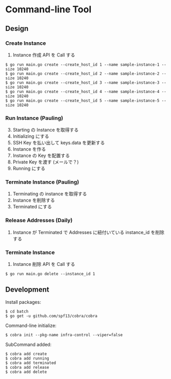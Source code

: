 # Command-line Tool
## Design
### Create Instance
1. Instance 作成 API を Call する

```
$ go run main.go create --create_host_id 1 --name sample-instance-1 --size 10240
$ go run main.go create --create_host_id 2 --name sample-instance-2 --size 10240
$ go run main.go create --create_host_id 3 --name sample-instance-3 --size 10240
$ go run main.go create --create_host_id 4 --name sample-instance-4 --size 10240
$ go run main.go create --create_host_id 5 --name sample-instance-5 --size 10240
```

### Run Instance (Pauling)
3. Starting の Instance を取得する
4. Initializing にする
5. SSH Key を払い出して keys.data を更新する
6. Instance を作る
7. Instance の Key を配置する
8. Private Key を渡す (メールで？)
9. Running にする

### Terminate Instance (Pauling)
1. Terminating の instance を取得する
2. Instance を削除する
3. Terminated にする

### Release Addresses (Daily)
1. Instance が Terminated で Addresses に紐付いている instance_id を削除する

### Terminate Instance
1. Instance 削除 API を Call する

```
$ go run main.go delete --instance_id 1
```

## Development

Install packages:
```
$ cd batch
$ go get -u github.com/spf13/cobra/cobra
```

Command-line initialize:
```
$ cobra init --pkg-name infra-control --viper=false
```

SubCommand added:
```
$ cobra add create
$ cobra add running
$ cobra add terminated
$ cobra add release
$ cobra add delete
```
